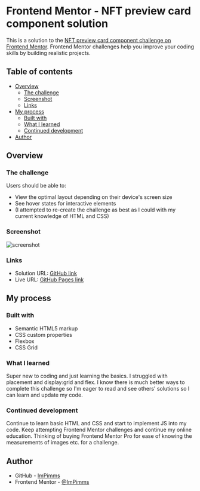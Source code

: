 # Frontend Mentor - NFT preview card component solution

This is a solution to the [NFT preview card component challenge on Frontend Mentor](https://www.frontendmentor.io/challenges/nft-preview-card-component-SbdUL_w0U). Frontend Mentor challenges help you improve your coding skills by building realistic projects.

## Table of contents

- [Overview](#overview)
  - [The challenge](#the-challenge)
  - [Screenshot](#screenshot)
  - [Links](#links)
- [My process](#my-process)
  - [Built with](#built-with)
  - [What I learned](#what-i-learned)
  - [Continued development](#continued-development)
- [Author](#author)

## Overview

### The challenge

Users should be able to:

- View the optimal layout depending on their device's screen size
- See hover states for interactive elements
- (I attempted to re-create the challenge as best as I could with my current knowledge of HTML and CSS)

### Screenshot
![screenshot](https://user-images.githubusercontent.com/68731496/153133486-f289ad07-0084-42ee-94c3-048c4a8085f0.jpg)


### Links

- Solution URL: [GitHub link](https://github.com/ImPimms/Frontend-Mentor-NFT-preview-card)
- Live URL: [GitHub Pages link](https://impimms.github.io/Frontend-Mentor-NFT-preview-card/)

## My process

### Built with

- Semantic HTML5 markup
- CSS custom properties
- Flexbox
- CSS Grid

### What I learned

Super new to coding and just learning the basics. I struggled with placement and display:grid and flex. I know there is much better ways to complete this challenge so I'm eager to read and see others' solutions so I can learn and update my code.

### Continued development

Continue to learn basic HTML and CSS and start to implement JS into my code.
Keep attempting Frontend Mentor challenges and continue my online education. Thinking of buying Frontend Mentor Pro for ease of knowing the measurements of images etc. for a challenge.

## Author

- GitHub - [ImPimms](https://github.com/ImPimms)
- Frontend Mentor - [@ImPimms](https://www.frontendmentor.io/profile/ImPimms)
